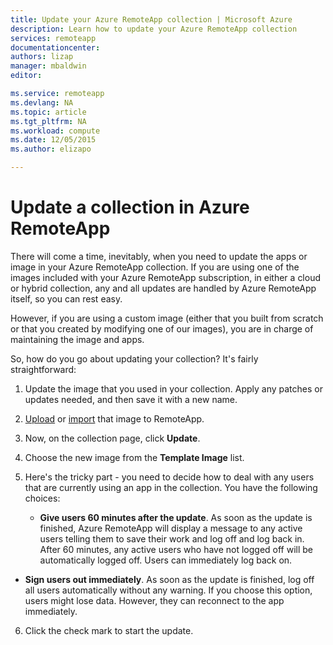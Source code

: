```yaml
---
title: Update your Azure RemoteApp collection | Microsoft Azure
description: Learn how to update your Azure RemoteApp collection
services: remoteapp
documentationcenter: 
authors: lizap
manager: mbaldwin
editor: 

ms.service: remoteapp
ms.devlang: NA
ms.topic: article
ms.tgt_pltfrm: NA
ms.workload: compute
ms.date: 12/05/2015
ms.author: elizapo

---
```

# Update a collection in Azure RemoteApp
There will come a time, inevitably, when you need to update the apps or image in your Azure RemoteApp collection. If you are using one of the images included with your Azure RemoteApp subscription, in either a cloud or hybrid collection, any and all updates are handled by Azure RemoteApp itself, so you can rest easy.

However, if you are using a custom image (either that you built from scratch or that you created by modifying one of our images), you are in charge of maintaining the image and apps.

So, how do you go about updating your collection? It's fairly straightforward:

1. Update the image that you used in your collection. Apply any patches or updates needed, and then save it with a new name.
2. [Upload](remoteapp-uploadimage.md) or [import](remoteapp-image-on-azurevm.md) that image to RemoteApp.
3. Now, on the collection page, click **Update**.
4. Choose the new image from the **Template Image** list.
5. Here's the tricky part - you need to decide how to deal with any users that are currently using an app in the collection. You have the following choices:

   * **Give users 60 minutes after the update**. As soon as the update is finished, Azure RemoteApp will display a message to any active users telling them to save their work and log off and log back in. After 60 minutes, any active users who have not logged off will be automatically logged off. Users can immediately log back on.
* **Sign users out immediately**. As soon as the update is finished, log off all users automatically without any warning. If you choose this option, users might lose data. However, they can reconnect to the app immediately.

6. Click the check mark to start the update.


